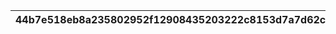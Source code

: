 |44b7e518eb8a235802952f12908435203222c8153d7a7d62c294f721822eec2d|0ad29ad2f78294a7eb4ccdd2548adc0c306f05d82e713b9722a8909bded3913b|b89cb612c08a691f59ca1bd5414c7fdf9117bfe914aff6bbf24e64a8f5f9ae75|998d5498a0889c805e2342daf5766a5f593fe2aba68912f4dde1c5fbd65cd388|
| --- | --- | --- | --- |